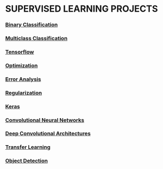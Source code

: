 # SUPERVISED LEARNING PROJECTS

### [Binary Classification](./0x00-binary_classification)

### [Multiclass Classification](./0x01-multiclass_classification)

### [Tensorflow](./0x02-tensorflow)

### [Optimization](./0x03-optimization)

### [Error Analysis](./0x04-error_analysis)

### [Regularization](./0x05-regularization)

### [Keras](./0x06-keras)

### [Convolutional Neural Networks](./0x07-cnn)

### [Deep Convolutional Architectures](./0x08-deep_cnns)

### [Transfer Learning](./0x09-transfer_learning)

### [Object Detection](./0x0A-object_detection)
